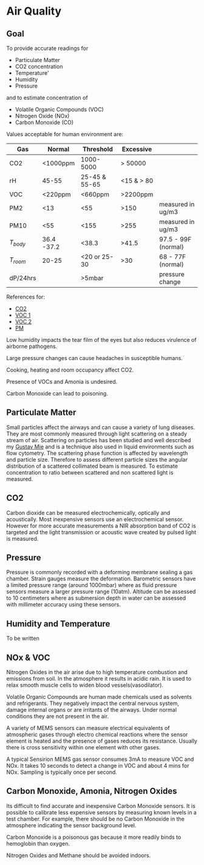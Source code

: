 # Air Quality

## Goal
To provide accurate readings for
- Particulate Matter
- CO2 concentration
- Temperature'
- Humidity
- Pressure

and to estimate concentration of
- Volatile Organic Compounds (VOC)
- Nitrogen Oxide (NOx)
- Carbon Monoxide (CO)

Values acceptable for human environment are:

| Gas | Normal    | Threshold | Excessive |  |
|---|---|---|---|---|
| CO2 | <1000ppm | 1000-5000      | > 50000 |
| rH  | 45-55 | 25-45 & 55-65  | <15 & > 80 |
| VOC | <220ppm | <660ppm | >2200ppm |
| PM2 | <13 | <55 | >150 | measured in ug/m3
| PM10 | <55 | <155 | >255 | measured in ug/m3
| $T_{body}$ | 36.4 -37.2 | <38.3 | >41.5 | 97.5 - 99F (normal)
| $T_{room}$ |  20-25| <20 or 25-30| >30 | 68 - 77F (normal)
| dP/24hrs    | | >5mbar | | pressure change

References for:
- [CO2](https://www.dhs.wisconsin.gov/chemical/carbondioxide.htm)
- [VOC 1](https://atmotube.com/air-quality-essentials/standards-for-indoor-air-quality-iaq)
- [VOC 2](https://www.advsolned.com/how-tvoc-affects-indoor-air-quality-effects-on-wellbeing-and-health/)
- [PM](https://atmotube.com/air-quality-essentials/particulate-matter-pm-levels-and-aqi)

Low humidity impacts the tear film of the eyes but also reduces virulence of airborne pathogens.

Large pressure changes can cause headaches in susceptible humans.

Cooking, heating and room occupancy affect CO2.

Presence of VOCs and Amonia is undesired.

Carbon Monoxide can lead to poisoning.

## Particulate Matter
Small particles affect the airways and can cause a variety of lung diseases. They are most commonly measured through light scattering on a steady stream of air. Scattering on particles has been studied and well described my [Gustav Mie](https://doi.org/10.1016/j.jqsrt.2009.02.022) and is a technique also used in liquid environments such as flow cytometry. The scattering phase function is affected by wavelength and particle size. Therefore to assess different particle sizes the angular distribution of a scattered collimated beam is measured. To estimate concentration to ratio between scattered and non scattered light is measured.

## CO2

Carbon dioxide can be measured electrochemically, optically and acoustically. Most inexpensive sensors use an electrochemical sensor. However for more accurate measurements a NIR absorption band of CO2 is targeted and the light transmission or acoustic wave created by pulsed light is measured.

## Pressure

Pressure is commonly recorded with a deforming membrane sealing a gas chamber. Strain gauges measure the deformation. Barometric sensors have a limited pressure range (around 1000mbar) where as fluid pressure sensors measure a larger pressure range (10atm). Altitude can be assessed to 10 centimeters where as submersion depth in water can be assessed with millimeter accuracy using these sensors.

## Humidity and Temperature
To be written

## NOx & VOC
Nitrogen Oxides in the air arise due to high temperature combustion and emissions from soil. In the atmosphere it results in acidic rain. It is used to relax smooth muscle cells to widen blood vessels(vasodilator).

Volatile Organic Compounds are human made chemicals used as solvents and refrigerants. They negatively impact the central nervous system, damage internal organs or are irritants of the airways. Under normal conditions they are not present in the air.

A variety of MEMS sensors can measure electrical equivalents of atmospheric gases through electro chemical reactions where the sensor element is heated and the presence of gases reduces its resistance. Usually there is cross sensitivity within one element with other gases.

A typical Sensirion MEMS gas sensor consumes 3mA to measure VOC and NOx. It takes 10 seconds to detect a change in VOC and about 4 mins for NOx. Sampling is typically once per second.

## Carbon Monoxide, Amonia, Nitrogen Oxides

Its difficult to find accurate and inexpensive Carbon Monoxide sensors. It is possible to calibrate less expensive sensors by measuring known levels in a test chamber. For example, there should be no Carbon Monoxide in the atmosphere indicating the sensor background level.

Carbon Monoxide is a poisonous gas because it more readily binds to hemoglobin than oxygen. 

Nitrogen Oxides and Methane should be avoided indoors.
